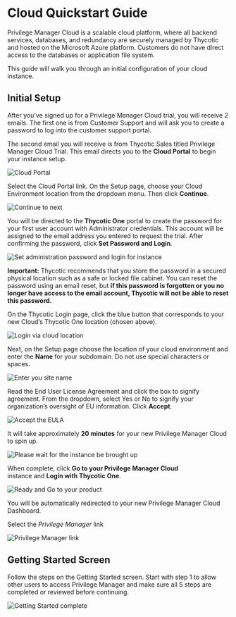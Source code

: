 [title]: # (Privilege Manager Cloud)
[tags]: # (cloud instance)
[priority]: # (1501)
# Cloud Quickstart Guide

Privilege Manager Cloud is a scalable cloud platform, where all backend services, databases, and redundancy are securely managed by Thycotic and hosted on the Microsoft Azure platform. Customers do not have direct access to the databases or application file system.

This guide will walk you through an initial configuration of your cloud instance.

## Initial Setup

After you’ve signed up for a Privilege Manager Cloud trial, you will receive 2 emails. The first one is from Customer Support and will ask you to create a password to log into the customer support portal.

The second email you will receive is from Thycotic Sales titled Privilege Manager Cloud Trial. This email directs you to the __Cloud Portal__ to begin your instance setup.

![Cloud Portal](images/quick/3e0fe930ed9c4873ba918f46cc25d799.png)

Select the Cloud Portal link. On the Setup page, choose your Cloud Environment location from the dropdown menu. Then click __Continue__.

![Continue to next](images/quick/4a257bd03b5836b9b730c59bcaa9116b.png)

You will be directed to the __Thycotic One__ portal to create the password for your first user account with Administrator credentials. This account will be assigned to the email address you entered to request the trial. After confirming
the password, click __Set Password and Login__.

![Set administration password and login for instance](images/quick/ad79da6c8c0df362732de5dec4680985.png)

**Important:** Thycotic recommends that you store the password in a secured physical location such as a safe or locked file cabinet. You can reset the password using an email reset, but __if this password is forgotten or you no longer have access to the email account, Thycotic will not be able to reset this password.__

On the Thycotic Login page, click the blue button that corresponds to your new Cloud’s Thycotic One location (chosen above).

![Login via cloud location](images/quick/fb6838d4977f7f8384e38931459ef3e5.png)

Next, on the Setup page choose the location of your cloud environment and enter the __Name__ for your subdomain. Do not use special characters or spaces.

![Enter you site name](images/quick/47fae03724a18389764a79b70607543b.png)

Read the End User License Agreement and click the box to signify agreement. From the dropdown, select Yes or No to signify your organization’s oversight of EU information. Click __Accept__.

![Accept the EULA](images/quick/8b97657d8ec7eb469562ce963f1f47b3.png)

It will take approximately __20 minutes__ for your new Privilege Manager Cloud to spin up.

![Please wait for the instance be brought up](images/quick/647e683f179d40c29785be1a3b2db588.png)

When complete, click __Go to your Privilege Manager Cloud__ instance and __Login with Thycotic One__.

![Ready and Go to your product](images/quick/c0ebaa0f499926b5af399779139587e4.png)

You will be automatically redirected to your new Privilege Manager Cloud Dashboard. 

Select the *Privilege Manager* link

![Privilege Manager link](images/quick/85bd5ac0dbac4b3d114ff7e4478b0551.png)

## Getting Started Screen

Follow the steps on the Getting Started screen. Start with step 1 to allow other users to access Privilege Manager and make sure all 5 steps are completed or reviewed before continuing.

![Getting Started complete](images/quick/248978a9b16e4af2672e8569fde1a285.png)
